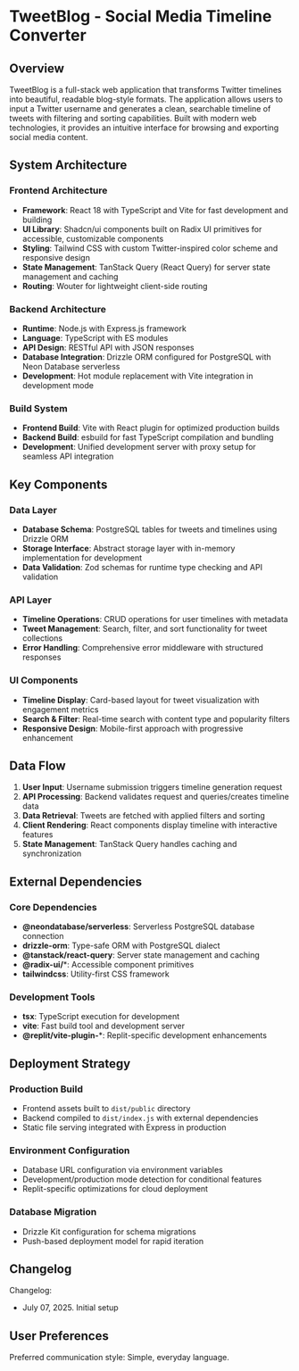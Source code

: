 # TweetBlog - Social Media Timeline Converter

## Overview

TweetBlog is a full-stack web application that transforms Twitter timelines into beautiful, readable blog-style formats. The application allows users to input a Twitter username and generates a clean, searchable timeline of tweets with filtering and sorting capabilities. Built with modern web technologies, it provides an intuitive interface for browsing and exporting social media content.

## System Architecture

### Frontend Architecture
- **Framework**: React 18 with TypeScript and Vite for fast development and building
- **UI Library**: Shadcn/ui components built on Radix UI primitives for accessible, customizable components
- **Styling**: Tailwind CSS with custom Twitter-inspired color scheme and responsive design
- **State Management**: TanStack Query (React Query) for server state management and caching
- **Routing**: Wouter for lightweight client-side routing

### Backend Architecture
- **Runtime**: Node.js with Express.js framework
- **Language**: TypeScript with ES modules
- **API Design**: RESTful API with JSON responses
- **Database Integration**: Drizzle ORM configured for PostgreSQL with Neon Database serverless
- **Development**: Hot module replacement with Vite integration in development mode

### Build System
- **Frontend Build**: Vite with React plugin for optimized production builds
- **Backend Build**: esbuild for fast TypeScript compilation and bundling
- **Development**: Unified development server with proxy setup for seamless API integration

## Key Components

### Data Layer
- **Database Schema**: PostgreSQL tables for tweets and timelines using Drizzle ORM
- **Storage Interface**: Abstract storage layer with in-memory implementation for development
- **Data Validation**: Zod schemas for runtime type checking and API validation

### API Layer
- **Timeline Operations**: CRUD operations for user timelines with metadata
- **Tweet Management**: Search, filter, and sort functionality for tweet collections
- **Error Handling**: Comprehensive error middleware with structured responses

### UI Components
- **Timeline Display**: Card-based layout for tweet visualization with engagement metrics
- **Search & Filter**: Real-time search with content type and popularity filters
- **Responsive Design**: Mobile-first approach with progressive enhancement

## Data Flow

1. **User Input**: Username submission triggers timeline generation request
2. **API Processing**: Backend validates request and queries/creates timeline data
3. **Data Retrieval**: Tweets are fetched with applied filters and sorting
4. **Client Rendering**: React components display timeline with interactive features
5. **State Management**: TanStack Query handles caching and synchronization

## External Dependencies

### Core Dependencies
- **@neondatabase/serverless**: Serverless PostgreSQL database connection
- **drizzle-orm**: Type-safe ORM with PostgreSQL dialect
- **@tanstack/react-query**: Server state management and caching
- **@radix-ui/***: Accessible component primitives
- **tailwindcss**: Utility-first CSS framework

### Development Tools
- **tsx**: TypeScript execution for development
- **vite**: Fast build tool and development server
- **@replit/vite-plugin-***: Replit-specific development enhancements

## Deployment Strategy

### Production Build
- Frontend assets built to `dist/public` directory
- Backend compiled to `dist/index.js` with external dependencies
- Static file serving integrated with Express in production

### Environment Configuration
- Database URL configuration via environment variables
- Development/production mode detection for conditional features
- Replit-specific optimizations for cloud deployment

### Database Migration
- Drizzle Kit configuration for schema migrations
- Push-based deployment model for rapid iteration

## Changelog

Changelog:
- July 07, 2025. Initial setup

## User Preferences

Preferred communication style: Simple, everyday language.